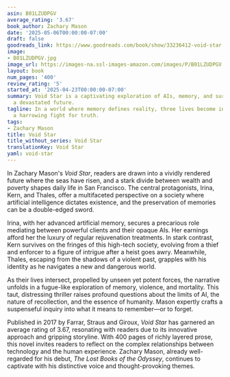 ```yaml
---
asin: B01LZUDPGV
average_rating: '3.67'
book_author: Zachary Mason
date: '2025-05-06T00:00:00-07:00'
draft: false
goodreads_link: https://www.goodreads.com/book/show/33236412-void-star
image:
- B01LZUDPGV.jpg
image_url: https://images-na.ssl-images-amazon.com/images/P/B01LZUDPGV.01._SCLZZZZZZZ.jpg
layout: book
num_pages: '400'
review_rating: '5'
started_at: '2025-04-23T00:00:00-07:00'
summary: Void Star is a captivating exploration of AIs, memory, and survival set in
  a devastated future.
tagline: In a world where memory defines reality, three lives become intertwined in
  a harrowing fight for truth.
tags:
- Zachary Mason
title: Void Star
title_without_series: Void Star
translationKey: Void Star
yaml: void-star
---
```


In Zachary Mason's *Void Star*, readers are drawn into a vividly rendered future where the seas have risen, and a stark divide between wealth and poverty shapes daily life in San Francisco. The central protagonists, Irina, Kern, and Thales, offer a multifaceted perspective on a society where artificial intelligence dictates existence, and the preservation of memories can be a double-edged sword.

Irina, with her advanced artificial memory, secures a precarious role mediating between powerful clients and their opaque AIs. Her earnings afford her the luxury of regular rejuvenation treatments. In stark contrast, Kern survives on the fringes of this high-tech society, evolving from a thief and enforcer to a figure of intrigue after a heist goes awry. Meanwhile, Thales, escaping from the shadows of a violent past, grapples with his identity as he navigates a new and dangerous world. 

As their lives intersect, propelled by unseen yet potent forces, the narrative unfolds in a fugue-like exploration of memory, violence, and mortality. This taut, distressing thriller raises profound questions about the limits of AI, the nature of recollection, and the essence of humanity. Mason expertly crafts a suspenseful inquiry into what it means to remember—or to forget.

Published in 2017 by Farrar, Straus and Giroux, *Void Star* has garnered an average rating of 3.67, resonating with readers due to its innovative approach and gripping storyline. With 400 pages of richly layered prose, this novel invites readers to reflect on the complex relationships between technology and the human experience. Zachary Mason, already well-regarded for his debut, *The Lost Books of the Odyssey*, continues to captivate with his distinctive voice and thought-provoking themes.